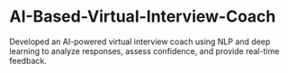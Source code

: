 # AI-Based-Virtual-Interview-Coach
Developed an AI-powered virtual interview coach using NLP and deep learning to analyze responses, assess confidence, and provide real-time feedback. 
